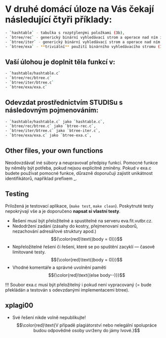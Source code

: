 # V druhé domácí úloze na Vás čekají následující čtyři příklady:
```bash
- `hashtable` - tabulka s rozptýlenými položkami (3b),
- `btree/rec` - generický binární vyhledávací strom a operace nad ním implementované rekurzivně (3b)
- `btree/iter` - generický binární vyhledávací strom a operace nad ním implementované iterativně (3b)
- `btree/exa` - **triviální** použití binárního vyhledávacího stromu (1b)
```
## Vaší úlohou je doplnit těla funkcí v:
```bash
- `hashtable/hashtable.c`
- `btree/rec/btree.c`
- `btree/iter/btree.c`
- `btree/exa/exa.c`
```
## Odevzdat prostřednictvím STUDISu s **následovným pojmenováním**:
```bash
- `hashtable/hashtable.c` jako `hashtable.c`,
- `btree/rec/btree.c` jako `btree-rec.c`,
- `btree/iter/btree.c` jako `btree-iter.c`,
- `btree/exa/exa.c` jako `btree-exa.c`,
```
## Other files, your own functions
Neodovzdávať iné súbory a neupravovať předpisy funkcí.
Pomocné funkce by něměly být potřeba, pokud nejsou explicitně zmíněny. 
Pokud v exa.c budete používat pomocné funkce, důrazně doporučuji zajistit unikátnost identifikátorů, například prefixem _.

## Testing
Priložená je testovací aplikace, (`make test`, `make clean`).
Poskytnuté testy nepokrývají vše a je doporučeno **napsat si vlastní testy**.

* Řešení musí být přeložitelné a spustitelné na serveru eva.fit.vutbr.cz.
* Nedodržení zadání (zásahy do kostry, přejmenovaní souborů, nezachování adresářové struktury apod.) $${\color{red}\text{(body = 0)}}$$
* Nepřeložitelné řešení či řešení, které se po spuštění zacyklí — časově limitované testy.  $${\color{red}\text{(body = 0)}}$$
* Vhodné komentáře a správné uvolnění paměti $${\color{red}\text{(else body--)}}$$

!!! Soubor exa.c musí být přeložitelný i pokud není vypracovaný (= bude překládán a testován s odevzdanými implementacemi btree).

## xplagi00
* Své řešení nikde volně nepublikujte! $$\color{red}\text{V případě plagiátorství nebo nelegální spolupráce budou odpovědné osoby uvrženy do jámy lvové.}$$
